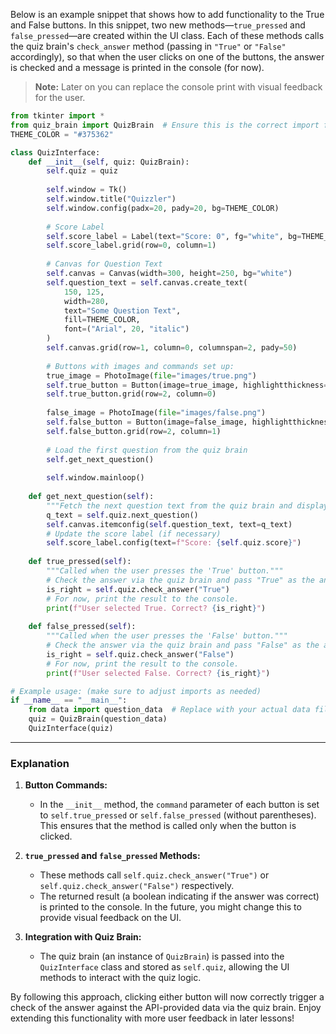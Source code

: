 Below is an example snippet that shows how to add functionality to the True and False buttons. In this snippet, two new methods—`true_pressed` and `false_pressed`—are created within the UI class. Each of these methods calls the quiz brain's `check_answer` method (passing in `"True"` or `"False"` accordingly), so that when the user clicks on one of the buttons, the answer is checked and a message is printed in the console (for now).

> **Note:** Later on you can replace the console print with visual feedback for the user.

```python
from tkinter import *
from quiz_brain import QuizBrain  # Ensure this is the correct import for your QuizBrain class
THEME_COLOR = "#375362"

class QuizInterface:
    def __init__(self, quiz: QuizBrain):
        self.quiz = quiz
        
        self.window = Tk()
        self.window.title("Quizzler")
        self.window.config(padx=20, pady=20, bg=THEME_COLOR)
        
        # Score Label
        self.score_label = Label(text="Score: 0", fg="white", bg=THEME_COLOR, font=("Arial", 12))
        self.score_label.grid(row=0, column=1)
        
        # Canvas for Question Text
        self.canvas = Canvas(width=300, height=250, bg="white")
        self.question_text = self.canvas.create_text(
            150, 125,
            width=280,
            text="Some Question Text",
            fill=THEME_COLOR,
            font=("Arial", 20, "italic")
        )
        self.canvas.grid(row=1, column=0, columnspan=2, pady=50)
        
        # Buttons with images and commands set up:
        true_image = PhotoImage(file="images/true.png")
        self.true_button = Button(image=true_image, highlightthickness=0, command=self.true_pressed)
        self.true_button.grid(row=2, column=0)
        
        false_image = PhotoImage(file="images/false.png")
        self.false_button = Button(image=false_image, highlightthickness=0, command=self.false_pressed)
        self.false_button.grid(row=2, column=1)
        
        # Load the first question from the quiz brain
        self.get_next_question()
        
        self.window.mainloop()
    
    def get_next_question(self):
        """Fetch the next question text from the quiz brain and display it on the canvas."""
        q_text = self.quiz.next_question()
        self.canvas.itemconfig(self.question_text, text=q_text)
        # Update the score label (if necessary)
        self.score_label.config(text=f"Score: {self.quiz.score}")
    
    def true_pressed(self):
        """Called when the user presses the 'True' button."""
        # Check the answer via the quiz brain and pass "True" as the answer.
        is_right = self.quiz.check_answer("True")
        # For now, print the result to the console.
        print(f"User selected True. Correct? {is_right}")
    
    def false_pressed(self):
        """Called when the user presses the 'False' button."""
        # Check the answer via the quiz brain and pass "False" as the answer.
        is_right = self.quiz.check_answer("False")
        # For now, print the result to the console.
        print(f"User selected False. Correct? {is_right}")

# Example usage: (make sure to adjust imports as needed)
if __name__ == "__main__":
    from data import question_data  # Replace with your actual data file/module
    quiz = QuizBrain(question_data)
    QuizInterface(quiz)
```

---

### Explanation

1. **Button Commands:**
   - In the `__init__` method, the `command` parameter of each button is set to `self.true_pressed` or `self.false_pressed` (without parentheses). This ensures that the method is called only when the button is clicked.

2. **`true_pressed` and `false_pressed` Methods:**
   - These methods call `self.quiz.check_answer("True")` or `self.quiz.check_answer("False")` respectively.
   - The returned result (a boolean indicating if the answer was correct) is printed to the console. In the future, you might change this to provide visual feedback on the UI.

3. **Integration with Quiz Brain:**
   - The quiz brain (an instance of `QuizBrain`) is passed into the `QuizInterface` class and stored as `self.quiz`, allowing the UI methods to interact with the quiz logic.

By following this approach, clicking either button will now correctly trigger a check of the answer against the API-provided data via the quiz brain. Enjoy extending this functionality with more user feedback in later lessons!
